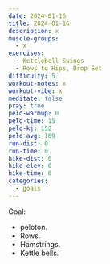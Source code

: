 ```yaml
---
date: 2024-01-16
title: 2024-01-16
description: x
muscle-groups:
  - x
exercises:
  - Kettlebell Swings
  - Rows to Hips, Drop Set
difficulty: 5
workout-notes: x
workout-vibe: x
meditate: false
pray: true
pelo-warmup: 0
pelo-time: 15
pelo-kj: 152
pelo-avg: 169
run-dist: 0
run-time: 0
hike-dist: 0
hike-elev: 0
hike-time: 0
categories:
  - goals
---
```

Goal:
- peloton. 
- Rows. 
- Hamstrings. 
- Kettle bells. 